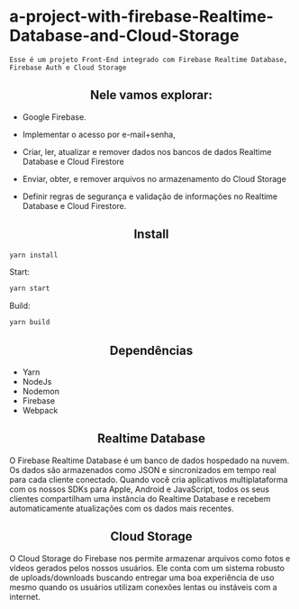 # a-project-with-firebase-Realtime-Database-and-Cloud-Storage

```
Esse é um projeto Front-End integrado com Firebase Realtime Database, Firebase Auth e Cloud Storage
```


<h2 align="center">Nele vamos explorar:</h2>

- Google Firebase.

- Implementar o acesso por e-mail+senha, 

- Criar, ler, atualizar e remover dados nos bancos de dados Realtime Database e Cloud Firestore

- Enviar, obter, e remover arquivos no armazenamento do Cloud Storage

- Definir regras de segurança e validação de informações no Realtime Database e Cloud Firestore.

<h2 align="center">Install</h2>

```bash
yarn install
```

Start:

```bash
yarn start
```

Build:

```bash
yarn build
```

<h2 align="center">Dependências</h2>

- Yarn
- NodeJs
- Nodemon
- Firebase
- Webpack

<h2 align="center">Realtime Database</h2>
<p>O Firebase Realtime Database é um banco de dados hospedado na nuvem. Os dados são armazenados como JSON e sincronizados em tempo real para cada cliente conectado. Quando você cria aplicativos multiplataforma com os nossos SDKs para Apple, Android e JavaScript, todos os seus clientes compartilham uma instância do Realtime Database e recebem automaticamente atualizações com os dados mais recentes. </p>


<h2 align="center">Cloud Storage</h2>
<p>O Cloud Storage do Firebase nos permite armazenar arquivos como fotos e vídeos gerados pelos nossos usuários.
Ele conta com um sistema robusto de uploads/downloads buscando entregar uma boa experiência de uso mesmo quando os usuários utilizam conexões lentas ou instáveis com a internet. </p>

